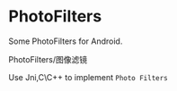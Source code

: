 # PhotoFilters

Some PhotoFilters for Android.

PhotoFilters/图像滤镜

Use Jni,C\C++ to implement `Photo Filters`
